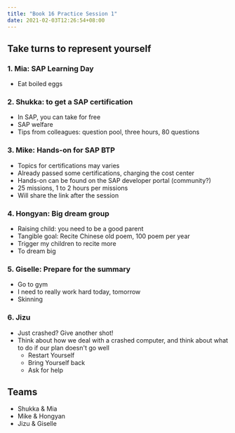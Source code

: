 ```yaml
---
title: "Book 16 Practice Session 1"
date: 2021-02-03T12:26:54+08:00
---
```



## Take turns to represent yourself

### 1. Mia: SAP Learning Day
- Eat boiled eggs

### 2. Shukka: to get a SAP certification  
- In SAP, you can take for free
- SAP welfare
- Tips from colleagues: question pool, three hours, 80 questions

### 3. Mike: Hands-on for SAP BTP
- Topics for certifications may varies
- Already passed some certifications, charging the cost center
- Hands-on can be found on the SAP developer portal (community?)
- 25 missions, 1 to 2 hours per missions
- Will share the link after the session

### 4. Hongyan: Big dream group
- Raising child: you need to be a good parent
- Tangible goal: Recite Chinese old poem, 100 poem per year
- Trigger my children to recite more
- To dream big

### 5. Giselle: Prepare for the summary
- Go to gym
- I need to really work hard today, tomorrow
- Skinning

### 6. Jizu
- Just crashed? Give another shot!
- Think about how we deal with a crashed computer, and think about what to do if our plan doesn't go well
    - Restart Yourself
    - Bring Yourself back
    - Ask for help

## Teams
- Shukka & Mia
- Mike & Hongyan
- Jizu & Giselle